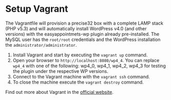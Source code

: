 # Setup Vagrant

The Vagrantfile will provision a precise32 box with a complete LAMP stack (PHP v5.3) and
will automatically install WordPress v4.0 (and other versions) with the easyappointmets-wp plugin already pre-installed.
The MySQL user has the `root/root` credentials and the WordPress installation the `administrator/administrator`.

1. Install Vagrant and start by executing the `vagrant up` command.
2. Open your browser to `http://localhost:8080/wp4_4`. You can replace `wp4_4` with one of the following: wp4_0, wp4_1, wp4_2, wp4_3 for testing the plugin under the respective WP versions.
3. Connect to the Vagrant machine with the `vagrant ssh` command.
4. To close the machine execute the `vagrant destroy` command.

Find out more about Vagrant in the [official website](https://www.vagrantup.com/).
